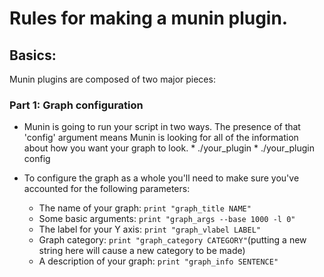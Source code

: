 Rules for making a munin plugin.
================================

## Basics:
Munin plugins are composed of two major pieces:
### Part 1: Graph configuration
* Munin is going to run your script in two ways.  The presence of that 'config' argument means Munin is looking for all of the information about how you want your graph to look.
      * ./your_plugin
      * ./your_plugin config

* To configure the graph as a whole you'll need to make sure you've accounted for the following parameters:
     * The name of your graph:        ```print "graph_title NAME" ```
     * Some basic arguments:          ```print "graph_args --base 1000 -l 0"```
     * The label for your Y axis:     ```print "graph_vlabel LABEL"```
     * Graph category:                ```print "graph_category CATEGORY"```(putting a new string here will cause a new category to be made)
     * A description of your graph:   ```print "graph_info SENTENCE"```
      
      
      


